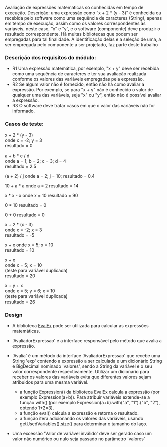Avaliação de expressões matemáticas só conhecidas em tempo de execução. Descrição: uma expressão como “x + 2 * (y - 3)” é conhecida ou recebida pelo software como uma sequência de caracteres (String), apenas em tempo de execução, assim como os valores correspondentes às variáveis, neste caso, “x” e “y”, e o software (componente) deve produzir o resultado correspondente. Há muitas bibliotecas que podem ser empregadas para tal finalidade. A identificação delas e a seleção de uma, a ser empregada pelo componente a ser projetado, faz parte deste trabalho

### Descrição dos requisitos do módulo:
- R1 Uma expressão matemática, por exemplo, "x + y" deve ser recebida como uma sequência de caracteres e ter sua avaliação realizada conforme os valores das variáveis empregadas pela expressão.
- R2 Se algum valor não é fornecido, então não há como avaliar a expressão. Por exemplo, se para "x + y" não é conhecido o valor de qualquer uma das variáveis, seja "x" ou "y", então não é possível avaliar a expressão.
- R3 O software deve tratar casos em que o valor das variáveis não for informado.

### Casos de teste:  
x + 2 * (y - 3)  
onde x = -2; y = 3  
resultado = 0  
  
a + b * c / d  
onde a = 1; b = 2; c = 3; d = 4  
resultado = 2.5

(a + 2) / j
onde a = 2; j = 10;
resultado = 0.4

10 + a * a
onde a = 2
resultado = 14

x * x - x
onde x = 10
resultado = 90

0 * 10
resultado = 0

0 + 0
resultado = 0

x + 2 * (x - 3)  
onde x = -2; x = 3  
resultado = -5 

x + x 
onde x = 5; x = 10  
resultado = 10 

x + x  
onde x = 5; x = 10  
(teste para variável duplicada)  
resultado = 20  

x + y + x  
onde x = 5; y = 6; x = 10  
(teste para variável duplicada)  
resultado = 26  

### Design
- A biblioteca [EvalEx](https://github.com/uklimaschewski/EvalEx) pode ser utilizada para calcular as expressões matemáticas.

- 'AvaliadorExpressao' é a interface responsável pelo método que avalia a expressão.
- 'Avalia' é um método da interface 'AvaliadorExpressao' que recebe uma String 'exp' contendo a expressão a ser calculada
e um dicionário String e BigDecimal nominado 'valores', sendo a String da variável e o seu valor correspondente respectivamente. Utilizar um dicionário para receber os valores das variáveis evita que diferentes valores sejam atribuidos para uma mesma variável.
  - a função Expression() da biblioteca EvalEx calcula a expressão (por exemplo Expression(a+b)). Para atribuir variáveis
  extende-se a função with() (por exemplo Expression(a+b).with("a", "1").("b", "2"), obtendo 1+2=3).
  - a função eval() calcula a expressão e retorna o resultado.
  - a função itera adicionando os valores das variáveis, usando getUsedVariables().size() para determinar o tamanho do laço.
- Uma excessão 'Valor de variável inválido' deve ser gerado caso um valor não numérico ou nulo seja passado no parâmetro 'valores'
